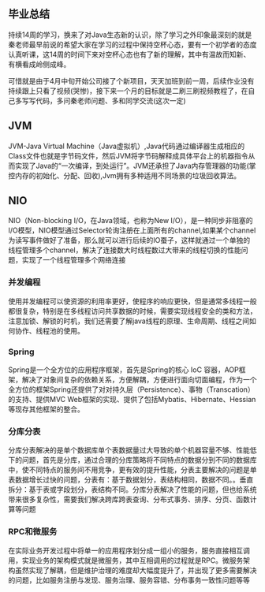 ## 毕业总结
持续14周的学习，换来了对Java生态新的认识，除了学习之外印象最深刻的就是秦老师最早前说的希望大家在学习的过程中保持空杯心态，要有一个初学者的态度认真听课，这14周的时间下来对空杯心态也有了新的理解，其中有温故而知新、有横看成岭侧成峰。

可惜就是由于4月中旬开始公司接了个新项目，天天加班到前一周，后续作业没有持续跟上只看了视频(哭惨)，接下来一个月的目标就是二刷三刷视频教程了，在自己多写写代码，多问秦老师问题、多和同学交流(这次一定)

## JVM

JVM-Java Virtual Machine（Java虚拟机）,Java代码通过编译器生成相应的Class文件也就是字节码文件，然后JVM将字节码解释成具体平台上的机器指令从而实现了Java的“一次编译，到处运行”。JVM还承担了Java内存管理器的功能(掌控内存的初始化、分配、回收),Jvm拥有多种适用不同场景的垃圾回收算法。



## NIO

NIO（Non-blocking I/O，在Java领域，也称为New I/O），是一种同步非阻塞的I/O模型，NIO模型通过Selector轮询注册在上面所有的channel,如果某个channel为读写事件做好了准备，那么就可以进行后续的IO蚕子，这样就通过一个单独的线程管理多个channel，解决了连接数大时线程数过大带来的线程切换的性能问题，实现了一个线程管理多个网络连接



### 并发编程

使用并发编程可以使资源的利用率更好，使程序的响应更快，但是通常多线程一般都很复杂，特别是在多线程访问共享数据的时候，需要实现线程安全的类和方法，注意加锁、解锁的时机，我们还需要了解java线程的原理、生命周期、线程之间如何协作、线程池的使用。



### Spring

Spring是一个全方位的应用程序框架，首先是Spring的核心 IoC 容器，AOP框架，解决了对象间复杂的依赖关系，方便解耦，方便进行面向切面编程，作为一个全方位的框架Spring还提供了对对持久层（Persistence）、事物（Transcation）的支持、提供MVC Web框架的实现、提供了包括Mybatis、Hibernate、Hessian等现存其他框架的整合。



### 分库分表

分库分表解决的是单个数据库单个表数据量过大导致的单个机器容量不够、性能低下的问题，首先是分库，通过合理的分库策略将不同特点的数据分到不同的数据库中，使不同特点的服务间不用竞争，更有效的提升性能，分表主要解决的问题是单表数据增长过快的问题，分表有：基于数据划分，表结构相同，数据不同。。垂直拆分：基于表或字段划分，表结构不同。分库分表解决了性能的问题，但也给系统带来很多复杂性，需要我们解决跨库跨表查询、分布式事务、排序、分页、函数计算等问题



### RPC和微服务

在实际业务开发过程中将单一的应用程序划分成一组小的服务，服务直接相互调用，实现业务的架构模式就是微服务，其中互相调用的过程就是RPC。微服务架构虽然实现了解耦，但是维护治理的难度却大幅度提升了，并出现了更多需要解决的问题，比如服务注册与发现、服务治理、服务容错、分布事务一致性问题等等






















